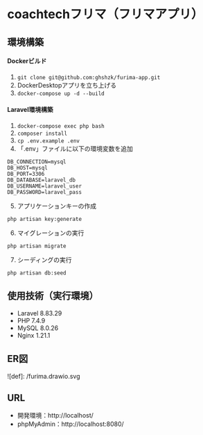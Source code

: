 # coachtechフリマ（フリマアプリ）

## 環境構築
#### Dockerビルド
1. `git clone git@github.com:ghshzk/furima-app.git`
2. DockerDesktopアプリを立ち上げる
3. `docker-compose up -d --build`

#### Laravel環境構築
1. `docker-compose exec php bash`
2. `composer install`
3. `cp .env.example .env`
4. 「.env」ファイルに以下の環境変数を追加
```
DB_CONNECTION=mysql
DB_HOST=mysql
DB_PORT=3306
DB_DATABASE=laravel_db
DB_USERNAME=laravel_user
DB_PASSWORD=laravel_pass
```
5. アプリケーションキーの作成
```
php artisan key:generate
```
6. マイグレーションの実行
```
php artisan migrate
```
7. シーディングの実行
```
php artisan db:seed
```

## 使用技術（実行環境）
- Laravel 8.83.29
- PHP 7.4.9
- MySQL 8.0.26
- Nginx 1.21.1

## ER図
![def]: /furima.drawio.svg

## URL
- 開発環境：http://localhost/
- phpMyAdmin：http://localhost:8080/

